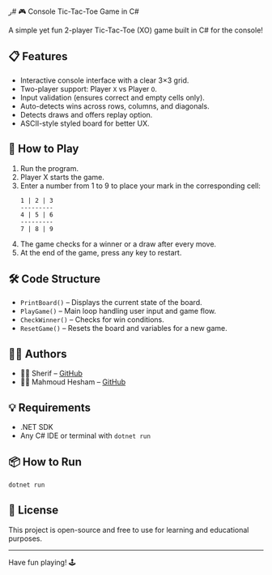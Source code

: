 ر# 🎮 Console Tic-Tac-Toe Game in C#

A simple yet fun 2-player Tic-Tac-Toe (XO) game built in C# for the console!

## 📋 Features

- Interactive console interface with a clear 3×3 grid.
- Two-player support: Player `X` vs Player `O`.
- Input validation (ensures correct and empty cells only).
- Auto-detects wins across rows, columns, and diagonals.
- Detects draws and offers replay option.
- ASCII-style styled board for better UX.

## 🧩 How to Play

1. Run the program.
2. Player X starts the game.
3. Enter a number from 1 to 9 to place your mark in the corresponding cell:
   ```
   1 | 2 | 3
   ---------
   4 | 5 | 6
   ---------
   7 | 8 | 9
   ```
4. The game checks for a winner or a draw after every move.
5. At the end of the game, press any key to restart.

## 🛠 Code Structure

- `PrintBoard()` – Displays the current state of the board.
- `PlayGame()` – Main loop handling user input and game flow.
- `CheckWinner()` – Checks for win conditions.
- `ResetGame()` – Resets the board and variables for a new game.

## 🧑‍💻 Authors

- 👨‍💻 Sherif – [GitHub](https://github.com/s7erif)
- 👨‍💻 Mahmoud Hesham – [GitHub](https://github.com/EL3oMaNy)

## 💡 Requirements

- .NET SDK
- Any C# IDE or terminal with `dotnet run`

## 📦 How to Run

```bash
dotnet run
```

## 📄 License

This project is open-source and free to use for learning and educational purposes.

---

Have fun playing! 🕹️
